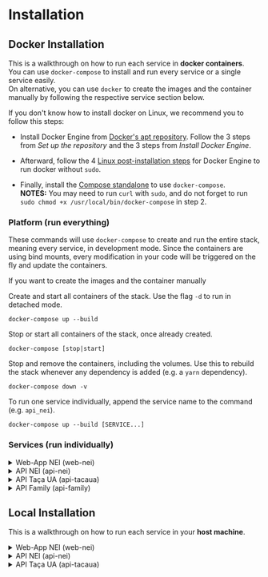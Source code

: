 # Installation


## Docker Installation

This is a walkthrough on how to run each service in **docker containers**.<br>
You can use `docker-compose` to install and run every service or a single service easily.<br>
On alternative, you can use `docker` to create the images and the container manually by following the respective service section below.

If you don't know how to install docker on Linux, we recommend you to follow this steps:

- Install Docker Engine from [Docker's apt repository](https://docs.docker.com/engine/install/ubuntu/#install-using-the-repository). Follow the 3 steps from *Set up the repository* and the 3 steps from *Install Docker Engine*.

- Afterward, follow the 4 [Linux post-installation steps](https://docs.docker.com/engine/install/linux-postinstall/#manage-docker-as-a-non-root-user) for Docker Engine to run docker without `sudo`.

- Finally, install the [Compose standalone](https://docs.docker.com/compose/install/other/#on-linux) to use `docker-compose`.<br>
**NOTES:** You may need to run `curl` with `sudo`, and do not forget to run `sudo chmod +x /usr/local/bin/docker-compose` in step 2.


### Platform (run everything)

These commands will use `docker-compose` to create and run the entire stack, meaning every service, in development mode. Since the containers are using bind mounts, every modification in your code will be triggered on the fly and update the containers.

If you want to create the images and the container manually 

Create and start all containers of the stack. Use the flag `-d` to run in detached mode.
```
docker-compose up --build
```

Stop or start all containers of the stack, once already created.
```
docker-compose [stop|start]
```

Stop and remove the containers, including the volumes. Use this to rebuild the stack whenever any dependency is added (e.g. a `yarn` dependency).
```
docker-compose down -v
```

To run one service individually, append the service name to the command (e.g. `api_nei`). 
```
docker-compose up --build [SERVICE...]
```


### Services (run individually)

<details>
<summary>Web-App NEI (web-nei)</summary>
<br>

*To be written...*
</details>


<details>
<summary>API NEI (api-nei)</summary>
<br>

Create the container for two PostgreSQL databases, postgres and postgres_test.
```
docker run -d -p 0.0.0.0:5432:5432 -e POSTGRES_DB="postgres_test" -e POSTGRES_PASSWORD="postgres" --name pg_db postgres:15-alpine
```
On the service's root directory `/api-nei`, build the image that will be used to create the service container. The flag `--no-cache` can be useful in some situations that require to not use cache when building the image.
```
docker build . -t api_nei [--no-cache]
```

Create the NEI-API service.
```
docker run -it -v `pwd`:/api_nei --network host --name api_nei api_nei
```

With this latter step, everything is completed. Check http://localhost:8000/docs to watch the API documentation with Swagger UI.

To restart the service afterwards, simply run `docker start pg_db` and `docker start -i api_nei` (the `-i` flag runs the container in interactive mode).
</details>


<details>
<summary>API Taça UA (api-tacaua)</summary>
<br>

*To be written...*
</details>


<details>
<summary>API Family (api-family)</summary>
<br>

*To be written...*
</details>



## Local Installation

This is a walkthrough on how to run each service in your **host machine**.

<details>
<summary>Web-App NEI (web-nei)</summary>
<br>

Download the node setup from version 18 (latest LTS version at the time).
```
curl -sL https://deb.nodesource.com/setup_18.x | sudo -E bash -
```

Then, install the node setup. After this, the command `node -v` should return the version 18.
```
sudo apt-get install nodejs
```

Install yarn using node:
```
sudo npm install --global yarn
```

On the service's root directory `/web-nei`, install the dependencies with this command. All dependencies will be saved in the node_modules folder, which will be created.
```
yarn install
```

Finally, to start the service run:
```
yarn start
```
</details>


<details>
<summary>API NEI (api-nei)</summary>
<br>

This API requires a connection to a PostgreSQL database. If you want to run this API stand-alone, it is recommended to creates a database inside a docker container, rather than in your host. For that, [install docker](#docker-installation) if needed and run this command to create the container. Once created, the container will always exist, unless it is specifically removed with `docker rm pg_db`. However, it might be necessary to start the container again when it stops (e.g. after a reboot). To start and stop the container, use docker [start|stop] pg_db.
```
docker run -d -p 0.0.0.0:5432:5432 -e POSTGRES_PASSWORD="postgres" --name pg_db postgres
```

Afterward, make sure to have poetry installed.
```
pip install poetry
```

Run this command to install all the Python dependencies required:
```
poetry install
```

You can use poetry to add more dependencies to the project (e.g. `poetry add uvicorn[standard]@latest`).<br>
Use `poetry show` to list all the dependencies.

Then, on the service's root directory `/api-nei`, run the FastAPI server via poetry with the Python command:
```
poetry run uvicorn app.main:app --reload
```
</details>


<details>
<summary>API Taça UA (api-tacaua)</summary>
<br>

The installation for this api is equal to the *API NEI installation*.
<details>


<details>
<summary>API Family (api-family)</summary>
<br>

*To be written...*
<details>




## Installation Troubleshooting

Common errors that can happen during installation.

**Poetry cannot install `psycopg2`**

If `psycopg2` cannot be installed with `poetry install` due to the error `pg_config executable not found`, the pyscopg2 documentation recommends installing the following packages:

```
sudo apt install python3-dev libpq-dev
```

**Address already in use**

If the FastAPI is having problems to start because the address is already in use, it is likely that another application is using the same port it is trying to use (the default port is **8000**). For a quick fix, kill the processes using that port with:

```
sudo fuser -k 8000/tcp
```
